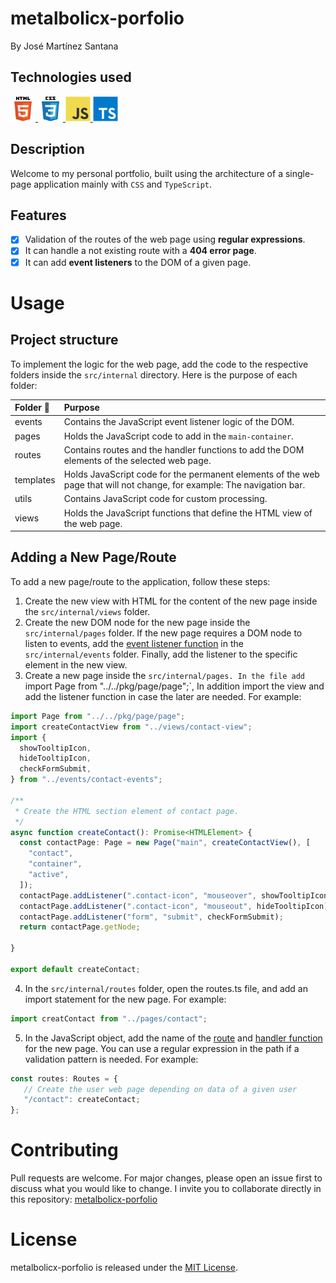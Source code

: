 # metalbolicx-porfolio

By José Martínez Santana

## Technologies used

<p align="left">
    <a href="https://www.w3.org/html/" target="_blank" rel="noreferrer">
        <img src="https://raw.githubusercontent.com/devicons/devicon/master/icons/html5/html5-original-wordmark.svg" alt="html5" width="40" height="40"/>
    </a>
    <a href="https://www.w3schools.com/css/" target="_blank" rel="noreferrer">
        <img src="https://raw.githubusercontent.com/devicons/devicon/master/icons/css3/css3-original-wordmark.svg" alt="css3" width="40" height="40"/>
    </a>
    <a href="https://developer.mozilla.org/en-US/docs/Web/JavaScript" target="_blank" rel="noreferrer">
        <img src="https://raw.githubusercontent.com/devicons/devicon/master/icons/javascript/javascript-original.svg" alt="javascript" width="40" height="40"/>
    </a>
    <a href="https://www.typescriptlang.org/" target="_blank" rel="noreferrer">
        <img src="https://raw.githubusercontent.com/devicons/devicon/master/icons/typescript/typescript-original.svg" alt="typescript" width="40" height="40"/>
    </a>
</p>

## Description

Welcome to my personal portfolio, built using the architecture of a single-page application mainly with `CSS` and `TypeScript`.

## Features

- [x] Validation of the routes of the web page using **regular expressions**.
- [x] It can handle a not existing route with a **404 error page**.
- [x] It can add **event listeners** to the DOM of a given page.

# Usage

## Project structure

To implement the logic for the web page, add the code to the respective folders inside the `src/internal` directory. Here is the purpose of each folder:

|Folder 📁|Purpose|
|:---|:---|
|events|Contains the JavaScript event listener logic of the DOM.|
|pages|Holds the JavaScript code to add in the `main-container`.|
|routes|Contains routes and the handler functions to add the DOM elements of the selected web page.|
|templates|Holds JavaScript code for the permanent elements of the web page that will not change, for example: The navigation bar.|
|utils|Contains JavaScript code for custom processing.|
|views|Holds the JavaScript functions that define the HTML view of the web page.|

## Adding a New Page/Route
To add a new page/route to the application, follow these steps:

1. Create the new view with HTML for the content of the new page inside the `src/internal/views` folder.
2. Create the new DOM node for the new page inside the `src/internal/pages` folder. If the new page requires a DOM node to listen to events, add the <ins>event listener function</ins> in the `src/internal/events` folder. Finally, add the listener to the specific element in the new view.
3. Create a new page inside the `src/internal/pages. In the file add `import Page from "../../pkg/page/page";`, In addition import the view and add the listener function in case the later are needed. For example:

```TypeScript
import Page from "../../pkg/page/page";
import createContactView from "../views/contact-view";
import {
  showTooltipIcon,
  hideTooltipIcon,
  checkFormSubmit,
} from "../events/contact-events";

/**
 * Create the HTML section element of contact page.
 */
async function createContact(): Promise<HTMLElement> {
  const contactPage: Page = new Page("main", createContactView(), [
    "contact",
    "container",
    "active",
  ]);
  contactPage.addListener(".contact-icon", "mouseover", showTooltipIcon);
  contactPage.addListener(".contact-icon", "mouseout", hideTooltipIcon);
  contactPage.addListener("form", "submit", checkFormSubmit);
  return contactPage.getNode;

}

export default createContact;
```
4. In the `src/internal/routes` folder, open the routes.ts file, and add an import statement for the new page. For example:

```TypeScript
import creatContact from "../pages/contact";
```

5. In the JavaScript object, add the name of the <ins>route</ins> and <ins>handler function</ins> for the new page. You can use a regular expression in the path if a validation pattern is needed. For example:

 ```TypeScript
const routes: Routes = {
    // Create the user web page depending on data of a given user
    "/contact": createContact;
};
 ```

# Contributing

Pull requests are welcome. For major changes, please open an issue first to discuss what you would like to change. I invite you to collaborate directly in this repository: [metalbolicx-porfolio](https://github.com/MetalbolicX/metalbolicx-porfolio)

# License

metalbolicx-porfolio is released under the [MIT License](https://opensource.org/licenses/MIT).